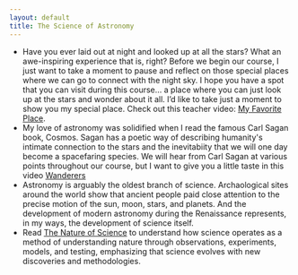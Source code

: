 ```yaml
---
layout: default
title: The Science of Astronomy
---
```


- Have you ever laid out at night and looked up at all the stars? What an awe-inspiring experience that is, right? Before we begin our course, I just want to take a moment to pause and reflect on those special places where we can go to connect with the night sky. I hope you have a spot that you can visit during this course… a place where you can just look up at the stars and wonder about it all. I’d like to take just a moment to show you my special place. Check out this teacher video: [My Favorite Place](https://www.youtube.com/watch?v=8IC8ohsuw_w).
- My love of astronomy was solidified when I read the famous Carl Sagan book, Cosmos. Sagan has a poetic way of describing humanity's intimate connection to the stars and the inevitabiity that we will one day become a spacefaring species. We will hear from Carl Sagan at various points throughout our course, but I want to give you a little taste in this video [Wanderers](https://youtu.be/YH3c1QZzRK4?si=xIPim-ZRBmsmhs2h)
- Astronomy is arguably the oldest branch of science. Archaological sites around the world show that ancient people paid close attention to the precise motion of the sun, moon, stars, and planets. And the development of modern astronomy during the Renaissance represents, in my ways, the development of science itself. 
- Read [The Nature of Science](https://openstax.org/books/astronomy-2e/pages/1-1-the-nature-of-astronomy) to understand how science operates as a method of understanding nature through observations, experiments, models, and testing, emphasizing that science evolves with new discoveries and methodologies.
